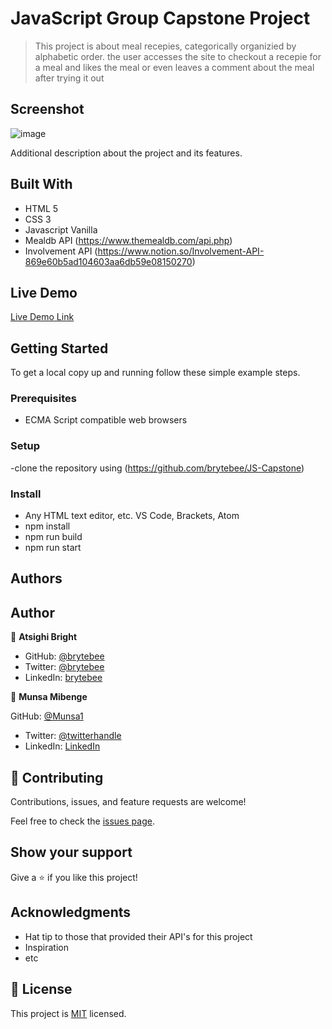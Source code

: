 # JavaScript Group Capstone Project

> This project is about meal recepies, categorically organizied by alphabetic order. the user accesses the site to checkout a recepie for a meal and likes the meal or even leaves a comment about the meal after trying it out

## Screenshot
![image](https://user-images.githubusercontent.com/27709832/134076262-ee83759f-7c12-43b8-8d6e-08ef6bc2a156.png)

Additional description about the project and its features.

## Built With

- HTML 5
- CSS 3
- Javascript Vanilla
- Mealdb API (https://www.themealdb.com/api.php)
- Involvement API (https://www.notion.so/Involvement-API-869e60b5ad104603aa6db59e08150270)

## Live Demo

[Live Demo Link](https://brytebee.github.io/JS-Capstone/dist/
)


## Getting Started

To get a local copy up and running follow these simple example steps.

### Prerequisites

- ECMA Script compatible web browsers



### Setup

-clone the repository using (https://github.com/brytebee/JS-Capstone)

### Install
- Any HTML text editor, etc. VS Code, Brackets, Atom
- npm install
- npm run build
- npm run start

## Authors

## Author

👤 **Atsighi Bright**

- GitHub: [@brytebee](https://github.com/brytebee)
- Twitter: [@brytebee](https://twitter.com/brytebee)
- LinkedIn: [brytebee](https://www.linkedin.com/in/brytebee/)



👤 **Munsa Mibenge**

GitHub: [@Munsa1](https://github.com/munsa1)
- Twitter: [@twitterhandle](https://twitter.com/twitterhandle)
- LinkedIn: [LinkedIn](https://linkedin.com/in/linkedinhandle)


## 🤝 Contributing

Contributions, issues, and feature requests are welcome!

Feel free to check the [issues page](https://github.com/brytebee/JS-Capstone/issues/).

## Show your support

Give a ⭐️ if you like this project!

## Acknowledgments

- Hat tip to those that provided their API's for this project
- Inspiration
- etc

## 📝 License

This project is [MIT](./MIT.md) licensed.
